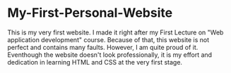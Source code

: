 # My-First-Personal-Website
This is my very first website. I made it right after my First Lecture on "Web application development" course. Because of that, this website is not perfect and contains many faults. However, I am quite proud of it. Eventhough the website doesn't look professionally, it is my effort and dedication in learning HTML and CSS at the very first stage.
